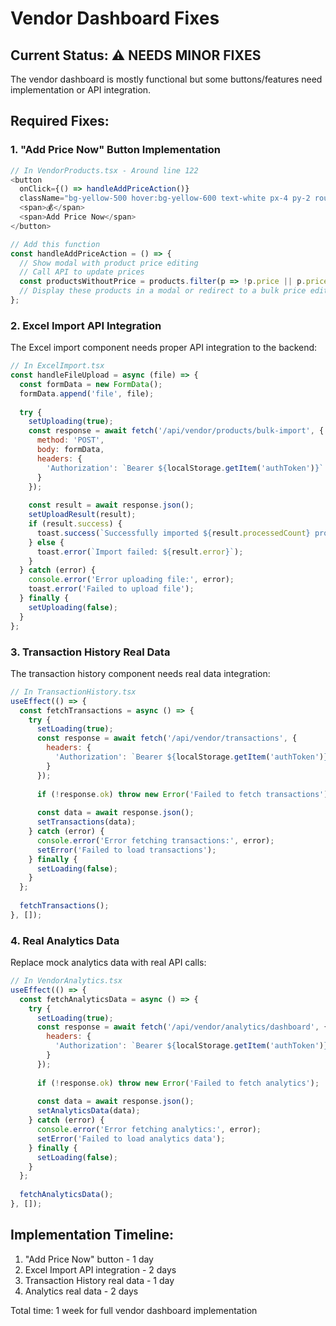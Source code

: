 # Vendor Dashboard Fixes

## Current Status: ⚠️ NEEDS MINOR FIXES

The vendor dashboard is mostly functional but some buttons/features need implementation or API integration.

## Required Fixes:

### 1. "Add Price Now" Button Implementation
```javascript
// In VendorProducts.tsx - Around line 122
<button 
  onClick={() => handleAddPriceAction()}
  className="bg-yellow-500 hover:bg-yellow-600 text-white px-4 py-2 rounded-lg text-sm font-medium flex items-center space-x-2 transition-all">
  <span>💰</span>
  <span>Add Price Now</span>
</button>

// Add this function
const handleAddPriceAction = () => {
  // Show modal with product price editing
  // Call API to update prices
  const productsWithoutPrice = products.filter(p => !p.price || p.price === 0);
  // Display these products in a modal or redirect to a bulk price editor
};
```

### 2. Excel Import API Integration
The Excel import component needs proper API integration to the backend:

```javascript
// In ExcelImport.tsx
const handleFileUpload = async (file) => {
  const formData = new FormData();
  formData.append('file', file);
  
  try {
    setUploading(true);
    const response = await fetch('/api/vendor/products/bulk-import', {
      method: 'POST',
      body: formData,
      headers: {
        'Authorization': `Bearer ${localStorage.getItem('authToken')}`
      }
    });
    
    const result = await response.json();
    setUploadResult(result);
    if (result.success) {
      toast.success(`Successfully imported ${result.processedCount} products`);
    } else {
      toast.error(`Import failed: ${result.error}`);
    }
  } catch (error) {
    console.error('Error uploading file:', error);
    toast.error('Failed to upload file');
  } finally {
    setUploading(false);
  }
};
```

### 3. Transaction History Real Data
The transaction history component needs real data integration:

```javascript
// In TransactionHistory.tsx
useEffect(() => {
  const fetchTransactions = async () => {
    try {
      setLoading(true);
      const response = await fetch('/api/vendor/transactions', {
        headers: {
          'Authorization': `Bearer ${localStorage.getItem('authToken')}`
        }
      });
      
      if (!response.ok) throw new Error('Failed to fetch transactions');
      
      const data = await response.json();
      setTransactions(data);
    } catch (error) {
      console.error('Error fetching transactions:', error);
      setError('Failed to load transactions');
    } finally {
      setLoading(false);
    }
  };
  
  fetchTransactions();
}, []);
```

### 4. Real Analytics Data
Replace mock analytics data with real API calls:

```javascript
// In VendorAnalytics.tsx
useEffect(() => {
  const fetchAnalyticsData = async () => {
    try {
      setLoading(true);
      const response = await fetch('/api/vendor/analytics/dashboard', {
        headers: {
          'Authorization': `Bearer ${localStorage.getItem('authToken')}`
        }
      });
      
      if (!response.ok) throw new Error('Failed to fetch analytics');
      
      const data = await response.json();
      setAnalyticsData(data);
    } catch (error) {
      console.error('Error fetching analytics:', error);
      setError('Failed to load analytics data');
    } finally {
      setLoading(false);
    }
  };
  
  fetchAnalyticsData();
}, []);
```

## Implementation Timeline:
1. "Add Price Now" button - 1 day
2. Excel Import API integration - 2 days
3. Transaction History real data - 1 day
4. Analytics real data - 2 days

Total time: 1 week for full vendor dashboard implementation
